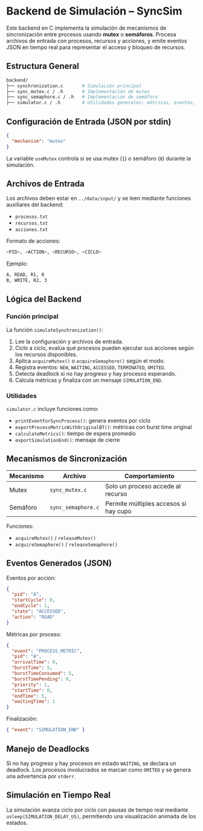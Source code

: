 # Backend de Simulación – SyncSim

Este backend en C implementa la simulación de mecanismos de sincronización entre procesos usando **mutex** o **semáforos**. Procesa archivos de entrada con procesos, recursos y acciones, y emite eventos JSON en tiempo real para representar el acceso y bloqueo de recursos.

## Estructura General

```bash
backend/
├── synchronization.c       # Simulación principal
├── sync_mutex.c / .h       # Implementación de mutex
├── sync_semaphore.c / .h   # Implementación de semáforo
├── simulator.c / .h        # Utilidades generales: métricas, eventos, estados
```

## Configuración de Entrada (JSON por stdin)

```json
{
  "mechanism": "mutex"
}
```

La variable `useMutex` controla si se usa mutex (`1`) o semáforo (`0`) durante la simulación.

## Archivos de Entrada

Los archivos deben estar en `../data/input/` y se leen mediante funciones auxiliares del backend:

* `procesos.txt`
* `recursos.txt`
* `acciones.txt`

Formato de acciones:

```bash
<PID>, <ACTION>, <RECURSO>, <CICLO>
```

Ejemplo:

```bash
A, READ, R1, 0
B, WRITE, R2, 3
```

## Lógica del Backend

### Función principal

La función `simulateSynchronization()`:

1. Lee la configuración y archivos de entrada.
2. Ciclo a ciclo, evalúa qué procesos pueden ejecutar sus acciones según los recursos disponibles.
3. Aplica `acquireMutex()` o `acquireSemaphore()` según el modo.
4. Registra eventos: `NEW`, `WAITING`, `ACCESSED`, `TERMINATED`, `OMITED`.
5. Detecta deadlock si no hay progreso y hay procesos esperando.
6. Calcula métricas y finaliza con un mensaje `SIMULATION_END`.

### Utilidades

`simulator.c` incluye funciones como:

* `printEventForSyncProcess()`: genera eventos por ciclo
* `exportProcessMetricWithOriginalBT()`: métricas con burst time original
* `calculateMetrics()`: tiempo de espera promedio
* `exportSimulationEnd()`: mensaje de cierre

## Mecanismos de Sincronización

| Mecanismo | Archivo            | Comportamiento                        |
| --------- | ------------------ | ------------------------------------- |
| Mutex     | `sync_mutex.c`     | Solo un proceso accede al recurso     |
| Semáforo  | `sync_semaphore.c` | Permite múltiples accesos si hay cupo |

Funciones:

* `acquireMutex()` / `releaseMutex()`
* `acquireSemaphore()` / `releaseSemaphore()`

## Eventos Generados (JSON)

Eventos por acción:

```json
{
  "pid": "A",
  "startCycle": 0,
  "endCycle": 1,
  "state": "ACCESSED",
  "action": "READ"
}
```

Métricas por proceso:

```json
{
  "event": "PROCESS_METRIC",
  "pid": "A",
  "arrivalTime": 0,
  "burstTime": 5,
  "burstTimeConsumed": 5,
  "burstTimePending": 0,
  "priority": 1,
  "startTime": 0,
  "endTime": 5,
  "waitingTime": 1
}
```

Finalización:

```json
{ "event": "SIMULATION_END" }
```

## Manejo de Deadlocks

Si no hay progreso y hay procesos en estado `WAITING`, se declara un deadlock. Los procesos involucrados se marcan como `OMITED` y se genera una advertencia por `stderr`.

## Simulación en Tiempo Real

La simulación avanza ciclo por ciclo con pausas de tiempo real mediante `usleep(SIMULATION_DELAY_US)`, permitiendo una visualización animada de los estados.
